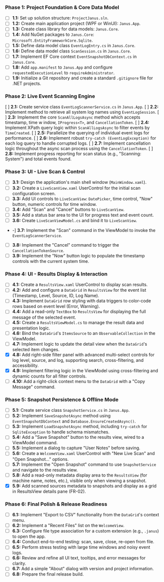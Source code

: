 
### Phase 1: Project Foundation & Core Data Model

-   [ ] **1.1:** Set up solution structure: `ProjectJanus.sln`.
-   [ ] **1.2:** Create main application project (WPF or WinUI): `Janus.App`.
-   [ ] **1.3:** Create class library for data models: `Janus.Core`.
-   [ ] **1.4:** Add NuGet packages to `Janus.Core`: `Microsoft.EntityFrameworkCore.Sqlite`.
-   [ ] **1.5:** Define data model class `EventLogEntry.cs` in `Janus.Core`.
-   [ ] **1.6:** Define data model class `ScanSession.cs` in `Janus.Core`.
-   [ ] **1.7:** Implement EF Core context `EventSnapshotDbContext.cs` in `Janus.Core`.
-   [ ] **1.8:** Add `app.manifest` to `Janus.App` and configure `requestedExecutionLevel` to `requireAdministrator`.
-   [ ] **1.9:** Initialize a Git repository and create a standard `.gitignore` file for .NET projects.

### Phase 2: Live Event Scanning Engine

   [ ] **2.1:** Create service class `EventLogScannerService.cs` in `Janus.App`.
   [ ] **2.2:** Implement method to retrieve all system log names using `EventLogSession`.
   [ ] **2.3:** Implement the core `ScanAllLogsAsync` method which accepts timestamp, time w indow, `IProgress<T>`, and `CancellationToken`.
   [ ] **2.4:** Implement XPath query logic within `ScanAllLogsAsync` to filter events by `TimeCreated`.
   [ ] **2.5:** Parallelize the querying of individual event logs for performance.
   [ ] **2.6:** Implement robust `try-catch (EventLogException)` for each log query to handle corrupted logs.
   [ ] **2.7:** Implement cancellation logic throughout the async scan process using the `CancellationToken`.
   [ ] **2.8:** Implement progress reporting for scan status (e.g., "Scanning: System") and total events found.

### Phase 3: UI - Live Scan & Control

-   [ ] **3.1:** Design the application's main shell window (`MainWindow.xaml`).
-   [ ] **3.2:** Create a `LiveScanView.xaml` UserControl for the initial scan configuration screen.
-   [ ] **3.3:** Add UI controls to `LiveScanView`: `DatePicker`, time control, "Now" button, numeric controls for time window.
-   [ ] **3.4:** Add "Scan" and "Cancel" buttons to `LiveScanView`.
-   [ ] **3.5:** Add a status bar area to the UI for progress text and event count.
-   [ ] **3.6:** Create `LiveScanViewModel.cs` and bind it to `LiveScanView`.
-    -] **3.7:** Implement the "Scan" command in the ViewModel to invoke the `EventLogScannerService`.
-   [ ] **3.8:** Implement the "Cancel" command to trigger the `CancellationTokenSource`.
-   [ ] **3.9:** Implement the "Now" button logic to populate the timestamp controls with the current system time.

### Phase 4: UI - Results Display & Interaction

-   [ ] **4.1:** Create a `ResultsView.xaml` UserControl to display scan results.
-   [ ] **4.2:** Add and configure a `DataGrid` in `ResultsView` for the event list (Timestamp, Level, Source, ID, Log Name).
-   [ ] **4.3:** Implement `DataGrid` row styling with data triggers to color-code rows based on event level (Error, Warning).
-   [ ] **4.4:** Add a read-only `TextBox` to `ResultsView` for displaying the full message of the selected event.
-   [ ] **4.5:** Create a `ResultsViewModel.cs` to manage the result data and presentation logic.
-   [ ] **4.6:** Bind the `DataGrid`'s `ItemsSource` to an `ObservableCollection` in the ViewModel.
-   [ ] **4.7:** Implement logic to update the detail view when the `DataGrid`'s selected item changes.
-   [x] **4.8:** Add right-side filter panel with advanced multi-select controls for log level, source, and log, supporting search, cross-filtering, and accessibility.
-   [x] **4.9:** Implement filtering logic in the ViewModel using cross-filtering and dynamic counts for all filter controls.
-   [ ] **4.10:** Add a right-click context menu to the `DataGrid` with a "Copy Message" command.

### Phase 5: Snapshot Persistence & Offline Mode

-   [ ] **5.1:** Create service class `SnapshotService.cs` in `Janus.App`.
-   [ ] **5.2:** Implement `SaveSnapshotAsync` method using `EventSnapshotDbContext` and `Database.EnsureCreatedAsync()`.
-   [ ] **5.3:** Implement `LoadSnapshotAsync` method, including `try-catch` for `SqliteException` to handle schema mismatches.
-   [ ] **5.4:** Add a "Save Snapshot" button to the results view, wired to a ViewModel command.
-   [ ] **5.5:** Implement a dialog to capture "User Notes" before saving.
-   [ ] **5.6:** Create a `WelcomeView.xaml` UserControl with "New Live Scan" and "Open Snapshot..." options.
-   [ ] **5.7:** Implement the "Open Snapshot" command to use `SnapshotService` and navigate to the results view.
-   [ ] **5.8:** Add a read-only metadata display area to the `ResultsView` (for machine name, notes, etc.), visible only when viewing a snapshot.
-   [x] **5.9:** Add scanned sources metadata to snapshots and display as a grid in ResultsView details pane (FR-02).

### Phase 6: Final Polish & Release Readiness

-   [ ] **6.1:** Implement "Export to CSV" functionality from the `DataGrid`'s context menu.
-   [ ] **6.2:** Implement a "Recent Files" list on the `WelcomeView`.
-   [ ] **6.3:** Configure file type association for a custom extension (e.g., `.janus`) to open the app.
-   [ ] **6.4:** Conduct end-to-end testing: scan, save, close, re-open from file.
-   [ ] **6.5:** Perform stress testing with large time windows and noisy event logs.
-   [ ] **6.6:** Review and refine all UI text, tooltips, and error messages for clarity.
-   [ ] **6.7:** Add a simple "About" dialog with version and project information.
-   [ ] **6.8:** Prepare the final release build.
